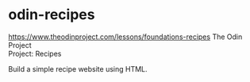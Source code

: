 # odin-recipes

https://www.theodinproject.com/lessons/foundations-recipes
The Odin Project  
Project: Recipes  

Build a simple recipe website using HTML.
